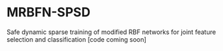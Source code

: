 # MRBFN-SPSD
Safe dynamic sparse training of modified RBF networks for joint feature selection and classification [code coming soon]

